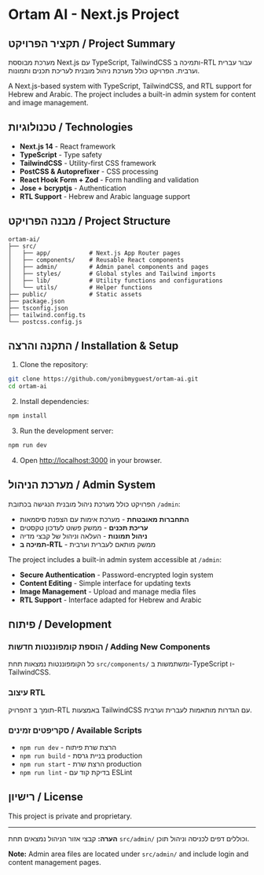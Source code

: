 # Ortam AI - Next.js Project

## תקציר הפרויקט / Project Summary

מערכת מבוססת Next.js עם TypeScript, TailwindCSS ותמיכה ב-RTL עבור עברית וערבית. הפרויקט כולל מערכת ניהול מובנית לעריכת תכנים ותמונות.

A Next.js-based system with TypeScript, TailwindCSS, and RTL support for Hebrew and Arabic. The project includes a built-in admin system for content and image management.

## טכנולוגיות / Technologies

- **Next.js 14** - React framework
- **TypeScript** - Type safety
- **TailwindCSS** - Utility-first CSS framework
- **PostCSS & Autoprefixer** - CSS processing
- **React Hook Form + Zod** - Form handling and validation
- **Jose + bcryptjs** - Authentication
- **RTL Support** - Hebrew and Arabic language support

## מבנה הפרויקט / Project Structure

```
ortam-ai/
├── src/
│   ├── app/           # Next.js App Router pages
│   ├── components/    # Reusable React components
│   ├── admin/         # Admin panel components and pages
│   ├── styles/        # Global styles and Tailwind imports
│   ├── lib/           # Utility functions and configurations
│   └── utils/         # Helper functions
├── public/            # Static assets
├── package.json
├── tsconfig.json
├── tailwind.config.ts
└── postcss.config.js
```

## התקנה והרצה / Installation & Setup

1. Clone the repository:
```bash
git clone https://github.com/yonibmyguest/ortam-ai.git
cd ortam-ai
```

2. Install dependencies:
```bash
npm install
```

3. Run the development server:
```bash
npm run dev
```

4. Open [http://localhost:3000](http://localhost:3000) in your browser.

## מערכת הניהול / Admin System

הפרויקט כולל מערכת ניהול מובנית הנגישה בכתובת `/admin`:

- **התחברות מאובטחת** - מערכת אימות עם הצפנת סיסמאות
- **עריכת תכנים** - ממשק פשוט לעדכון טקסטים
- **ניהול תמונות** - העלאה וניהול של קבצי מדיה
- **תמיכה ב-RTL** - ממשק מותאם לעברית וערבית

The project includes a built-in admin system accessible at `/admin`:

- **Secure Authentication** - Password-encrypted login system
- **Content Editing** - Simple interface for updating texts
- **Image Management** - Upload and manage media files
- **RTL Support** - Interface adapted for Hebrew and Arabic

## פיתוח / Development

### הוספת קומפוננטות חדשות / Adding New Components

כל הקומפוננטות נמצאות תחת `src/components/` ומשתמשות ב-TypeScript ו-TailwindCSS.

### עיצוב RTL

הפרויקт תומך ב-RTL באמצעות TailwindCSS עם הגדרות מותאמות לעברית וערבית.

### סקריפטים זמינים / Available Scripts

- `npm run dev` - הרצת שרת פיתוח
- `npm run build` - בניית גרסת production
- `npm run start` - הרצת שרת production
- `npm run lint` - בדיקת קוד עם ESLint

## רישיון / License

This project is private and proprietary.

---

**הערה:** קבצי אזור הניהול נמצאים תחת `src/admin/` וכוללים דפים לכניסה וניהול תוכן.

**Note:** Admin area files are located under `src/admin/` and include login and content management pages.
